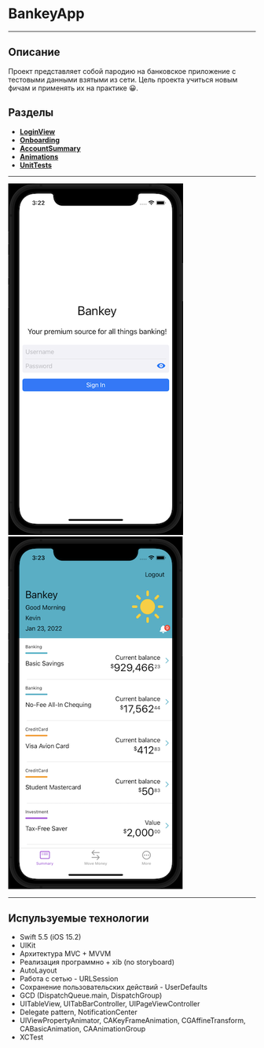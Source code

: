 # BankeyApp

____

## Описание

Проект представляет собой пародию на банковское приложение с тестовыми данными взятыми из сети. Цель проекта учиться новым фичам и применять их на практике 😀.

## Разделы 

+ __[LoginView](/Additional%20files/README.md)__
+ __[Onboarding](/Additional%20files/OnboardingREADME.md)__
+ __[AccountSummary](/Additional%20files/AccountSummaryREADME.md)__
+ __[Animations](/Additional%20files/AnimationREADME.md)__
+ __[UnitTests](/Additional%20files/UnitTestsREADME.md)__

____

![login](/Additional%20files/Screenshots/LoginView.png) ![account](/Additional%20files/Screenshots/MainView.png)

___

## Испульзуемые технологии

+ Swift 5.5 (iOS 15.2)
+ UIKit
+ Архитектура MVC + MVVM
+ Реализация программно + xib (no storyboard)
+ AutoLayout
+ Работа с сетью - URLSession
+ Сохранение пользовательских действий - UserDefaults
+ GCD (DispatchQueue.main, DispatchGroup)
+ UITableView, UITabBarController, UIPageViewController
+ Delegate pattern, NotificationCenter
+ UIViewPropertyAnimator, CAKeyFrameAnimation, CGAffineTransform, CABasicAnimation, CAAnimationGroup
+ XCTest
